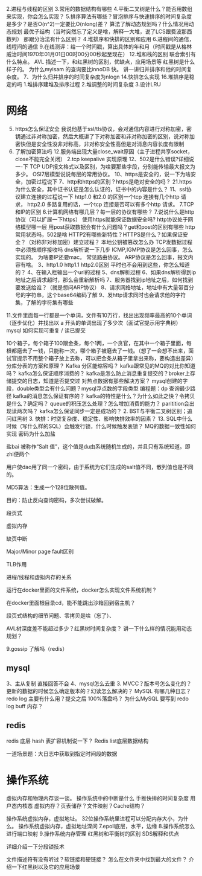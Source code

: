 2.进程与线程的区别
3.常用的数据结构有哪些
4.平衡二叉树是什么？能否用数组来实现，你会怎么实现？
5.排序算法有哪些？冒泡排序与快速排序的时间复杂度是多少？是否O(n^2)一定要比O(nlong)差？
算法了解动态规划吗？什么情况用动态规划
最优子结构（当时突然忘了定义是啥，解释一大堆，说了LCS跟费波那西数列）
那跟分治法有什么区别？
4.堆排序和快排的区别和应用
6.进程间的通信，线程间的通信
9.在线测评：给一个时间戳，算出具体的年和月（时间戳是从格林威治时间1970年01月01日00时00分00秒起至现在）
12.堆和栈的区别
联合索引有什么特点。
AVL 描述一下，和红黑树的区别，优缺点，应用场景等
红黑树是什么样子的。
为什么myisam 的查询要比innoDB 快。
讲一讲归并排序和他的时间复杂度。
7、为什么归并排序的时间复杂度为nlogn
14.快排怎么实现
16.堆排序是稳定的吗
1.堆排序建堆及排序过程
2.堆调整的时间复杂度
3.设计LRU

# 网络
5. https怎么保证安全 
我说他基于ssl/tls协议，会对通信内容进行对称加密，密钥通过非对称加密，然后大概讲了下对称加密和非对称加密的区别，说对称加密快但是安全性没非对称高，非对称安全性高但是对消息内容长度有限制 
6. 了解加密算法吗 
12.服务端出现大量close_wait原因（主子进程共享socket，close不能完全关闭）
2.tcp keepalive 实现原理
12、502是什么错误?详细说一-下
TCP UDP报文格式以及区别，为啥要那些字段，分别能传输最大报文为多少。
OSI7层模型说说每层的常用协议。
10、https是安全的，说一下为啥安全，加密过程说下
7、http和https的区别？https是绝对安全的吗？
21.https 为什么安全，其中证书认证是怎么认证的，证书中的内容是什么？
11、ssl协议建立连接的过程说一下
http1.0 和2.0 的区别一个tcp 连接有几个http 请求，
http2.0 多路复用的话，一个tcp 连接是否可以有多个http 请求。
7.TCP和IP的区别
6.计算机网络有哪几层？每一层的协议有哪些？
7.说说什么是http协议（可以扩展一下https）
使用https就能保证数据安全吗?
http协议处于网络模型哪一层
用post获取数据会有什么问题吗？get和post的区别有哪些
http常用状态吗，502是啥
HTTP2有哪些新特性？HTTPS是什么？如果保证安全？（对称非对称加密）建立过程？
本地公钥被篡改怎么办
TCP发数据过程中必须按顺序接收吗
dns解析说一下几步
ICMP,IGMP协议是怎么回事，怎么实现的。
为啥要IP还要mac。
常见路由协议。
ARP协议是怎么回事，报文内容有啥。
3、http1.0 http1.1 http2.0区别 平时也不会用到这些，你怎么知道的？
4、在输入栏输出一个url的过程
5、dns解析过程
6、如果dns解析得到ip地址之后请求超时，那么会重新解析吗
7、服务器找到ip地址之后，如何找到要发送给谁？（就是想问ARP协议）
8、请求网络地址，地址中有大量带百分号的字符串，这个base64编码了解
9、发http请求同时也会请求他的字符集，了解的字符集有哪些


11.文件里面每一行都是一个单词，文件有10万行，找出出现频率最高的10个单词（逐步优化）并找出以 a 开头的单词出现了多少次（面试官提示用字典树）
mysql 如何实现可重复 / 读已提交

10个箱子，每个箱子100跟金条，每个1两，一个贪官，在其中一个箱子里面，每根都磨去了一钱，只能称一次，哪个箱子被磨去了一钱。（想了一会想不出来，面试官提示不用整个箱子放上去称，可以把金条从箱子里拿出来称，要构造出差异）
分库分表的方案和原理？
Kafka 分区能缩容吗？
kafka跟常见的MQ的对比你知道吗？
kafka怎么保证顺序消费的？
kafka是怎么防止消息重复提交的？broker上存储提交的日志，知道是否提交过
对热点数据有那些解决方案？
mysql创建的字段，double类型会有什么问题？mysql浮点数的字段类型
编程题：dp 查询最少路径
kafka的消息怎么保证有序的？
kafka的特性是什么？为什么如此之快？令拷贝是什么？确定吗？
queue的积压怎么处理？怎么增加消费的能力？
paritition会出现读两次吗？
kafka怎么保证同步一定是成功的？
2. BST与平衡二叉树区别；追问红黑树
3. 快排：时空复杂度、稳定性、影响快排效率的因素？
13. SQL中什么时候（写什么样的SQL）会触发行锁，什么时候触发表锁？
MQ的数据一致性如何实现
密码为什么加盐

盐bai 被称作“Salt 值”，这个值是du由系统随机生成的，并且只有系统知道。即zhi便两个

用户使dao用了同一个密码，由于系统为它们生成的salt值不同，散列值也是不同的。

MD5算法：生成一个128位散列值。

目的：防止反向查询密码，多次尝试破解。

段页式

虚拟内存

缺页中断

Major/Minor page fault区别

TLB作用

进程/线程和虚拟内存的关系

运行在docker里面的文件系统，docker怎么实现文件系统机制？

在docker里面根目录cd，能不能跳出沙箱回到宿主机？

段页式结构的细节问题、零拷贝是啥（忘了）、

AVL树深度差不能超过多少？红黑树时间复杂度？
讲一下什么样的情况能用动态规划？


9.gossip 了解吗（redis）

## mysql 
3、主从复制    直接回答不会
4、mysql怎么去重
3. MVCC？版本号怎么变化的？更新的数据的时候怎么确定版本的？幻读怎么解决的？
MySQL 有哪几种日志？redo log 主要有什么用？提交之后 100%落盘吗？
为什么MySQL 要写到 redo log buff 内存？

## redis
 redis 底层 hash 表扩容机制说一下？
Redis list底层数据结构


一道场景题：大日志中获取到指定时间段的数据

# 操作系统
虚拟内存和物理内存谈一谈。
操作系统中的中断是什么
手推快排的时间复杂度
用户态内核态
虚拟内存？页表储存？文件映射？Cache结构？


操作系统虚拟内存，虚拟地址。
32位操作系统里进程可以分配内存大小，为什么。
操作系统虚拟内存，虚拟地址深问
7.epoll底层，水平，边缘
8.操作系统怎么进行端口映射
9.操作系统内存管理
红黑树和平衡树的区别
SDS解释和优点

详细介绍一下分段锁技术

文件描述符有没有听过？软链接和硬链接？
怎么在文件夹中找到最大的文件？
介绍一下红黑树以及它的应用场景